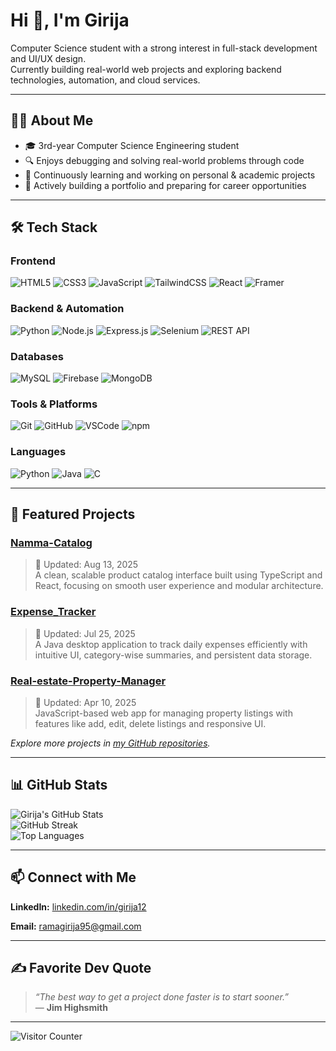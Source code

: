 # Hi 👋, I'm Girija

Computer Science student with a strong interest in full-stack development and UI/UX design.  
Currently building real-world web projects and exploring backend technologies, automation, and cloud services.

---

## 👩‍💻 About Me

- 🎓 3rd-year Computer Science Engineering student  
- 🔍 Enjoys debugging and solving real-world problems through code  
- 🌱 Continuously learning and working on personal & academic projects  
- 📁 Actively building a portfolio and preparing for career opportunities

---

## 🛠️ Tech Stack

### Frontend  
<div>
  <img alt="HTML5" src="https://img.shields.io/badge/html5-%23E34F26.svg?style=for-the-badge&logo=html5&logoColor=white" /> 
  <img alt="CSS3" src="https://img.shields.io/badge/css3-%231572B6.svg?style=for-the-badge&logo=css3&logoColor=white" /> 
  <img alt="JavaScript" src="https://img.shields.io/badge/javascript-%23323330.svg?style=for-the-badge&logo=javascript&logoColor=%23F7DF1E" /> 
  <img alt="TailwindCSS" src="https://img.shields.io/badge/tailwindcss-%2338B2AC.svg?style=for-the-badge&logo=tailwind-css&logoColor=white" />
  <img alt="React" src="https://img.shields.io/badge/react-%2320232a.svg?style=for-the-badge&logo=react&logoColor=%2361DAFB" /> 
  <img alt="Framer" src="https://img.shields.io/badge/framer-black?style=for-the-badge&logo=framer&logoColor=blue" />
</div>

### Backend & Automation  
<div>
  <img alt="Python" src="https://img.shields.io/badge/python-3670A0?style=for-the-badge&logo=python&logoColor=ffdd54" /> 
  <img alt="Node.js" src="https://img.shields.io/badge/node.js-339933?style=for-the-badge&logo=nodedotjs&logoColor=white" /> 
  <img alt="Express.js" src="https://img.shields.io/badge/express.js-%23404d59.svg?style=for-the-badge&logo=express&logoColor=%2361DAFB" />
  <img alt="Selenium" src="https://img.shields.io/badge/selenium-%2300A9C9.svg?style=for-the-badge&logo=selenium&logoColor=white" />
  <img alt="REST API" src="https://img.shields.io/badge/REST_API-%23007ACC.svg?style=for-the-badge&logo=rest&logoColor=white" />
</div>

### Databases  
<div>
  <img alt="MySQL" src="https://img.shields.io/badge/mysql-4479A1.svg?style=for-the-badge&logo=mysql&logoColor=white" />
  <img alt="Firebase" src="https://img.shields.io/badge/firebase-%23FFCA28.svg?style=for-the-badge&logo=firebase&logoColor=black" />
  <img alt="MongoDB" src="https://img.shields.io/badge/mongodb-%234ea94b.svg?style=for-the-badge&logo=mongodb&logoColor=white" /> 
</div>

### Tools & Platforms  
<div>
  <img alt="Git" src="https://img.shields.io/badge/git-%23F05033.svg?style=for-the-badge&logo=git&logoColor=white" /> 
  <img alt="GitHub" src="https://img.shields.io/badge/github-%23121011.svg?style=for-the-badge&logo=github&logoColor=white" /> 
  <img alt="VSCode" src="https://img.shields.io/badge/vscode-007ACC?style=for-the-badge&logo=visual-studio-code&logoColor=white" /> 
  <img alt="npm" src="https://img.shields.io/badge/npm-CB3837?style=for-the-badge&logo=npm&logoColor=white" />
</div>

### Languages  
<div>
  <img alt="Python" src="https://img.shields.io/badge/python-3670A0?style=for-the-badge&logo=python&logoColor=ffdd54" /> 
  <img alt="Java" src="https://img.shields.io/badge/java-%23ED8B00.svg?style=for-the-badge&logo=openjdk&logoColor=white" />
  <img alt="C" src="https://img.shields.io/badge/c-%2300599C.svg?style=for-the-badge&logo=c&logoColor=white" />
</div>

---

## 🚀 Featured Projects

### [Namma-Catalog](https://github.com/girija-12/Namma-Catalog)  
> 📅 Updated: Aug 13, 2025  
> A clean, scalable product catalog interface built using TypeScript and React, focusing on smooth user experience and modular architecture.

### [Expense_Tracker](https://github.com/girija-12/Expense_Tracker)  
> 📅 Updated: Jul 25, 2025  
> A Java desktop application to track daily expenses efficiently with intuitive UI, category-wise summaries, and persistent data storage.

### [Real-estate-Property-Manager](https://github.com/girija-12/Real-estate-Property-Manager)  
> 📅 Updated: Apr 10, 2025  
> JavaScript-based web app for managing property listings with features like add, edit, delete listings and responsive UI.

_Explore more projects in [my GitHub repositories](https://github.com/girija-12?tab=repositories)._

---

## 📊 GitHub Stats

![Girija's GitHub Stats](https://github-readme-stats.vercel.app/api?username=girija-12&theme=vision-friendly-dark&show_icons=true)  
![GitHub Streak](https://nirzak-streak-stats.vercel.app/?user=girija-12&theme=vision-friendly-dark)  
![Top Languages](https://github-readme-stats.vercel.app/api/top-langs/?username=girija-12&layout=compact&theme=vision-friendly-dark)

---

## 📫 Connect with Me

**LinkedIn:** [linkedin.com/in/girija12](https://www.linkedin.com/in/girija12/)  

**Email:** [ramagirija95@gmail.com](mailto:ramagirija95@gmail.com)

---

## ✍️ Favorite Dev Quote

> _“The best way to get a project done faster is to start sooner.”_  
> — **Jim Highsmith**

---

![Visitor Counter](https://visitcount.itsvg.in/api?id=girija-12&icon=6&color=0)

